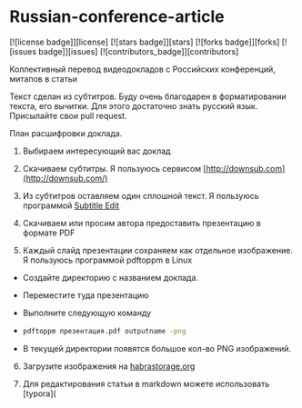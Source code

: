 # Russian-conference-article
[![license badge]][license]
[![stars badge]][stars]
[![forks badge]][forks]
[![issues badge]][issues]
[![contributors_badge]][contributors]

Коллективный перевод видеодокладов c Российских конференций, митапов в статьи

Текст сделан из субтитров. Буду очень благодарен в форматировании текста, его вычитки. Для этого достаточно знать русский язык. Присылайте свои pull request.



План расшифровки доклада.

1) Выбираем интересующий вас доклад

2) Скачиваем субтитры. Я пользуюсь сервисом [http://downsub.com](http://downsub.com/)

3) Из субтитров оставляем один сплошной текст. Я пользуюсь программой [Subtitle Edit](https://www.nikse.dk/subtitleedit)

4) Скачиваем или просим автора предоставить презентацию в формате PDF

5) Каждый слайд презентации сохраняем как отдельное изображение. Я пользуюсь программой pdftoppm в Linux

- Создайте директорию с названием доклада.

- Переместите туда презентацию

- Выполните следующую команду

- ```bash
  pdftoppm презентация.pdf outputname -png
  ```

- В текущей директории появятся большое кол-во PNG изображений.

6) Загрузите изображения на [habrastorage.org](https://habrastorage.org/)

7) Для редактирования статьи в markdown можете использовать [typora](
